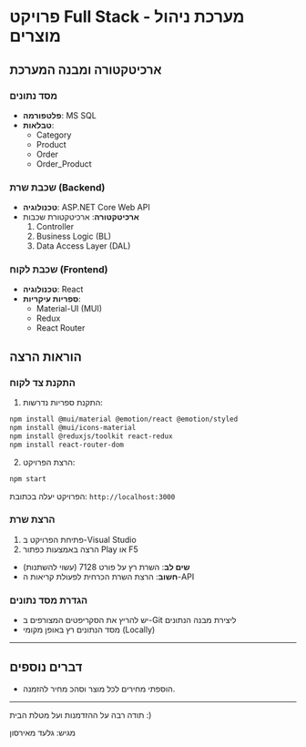# פרויקט Full Stack - מערכת ניהול מוצרים

## ארכיטקטורה ומבנה המערכת

### מסד נתונים
- **פלטפורמה**: MS SQL
- **טבלאות**:
  - Category
  - Product
  - Order
  - Order_Product

### שכבת שרת (Backend)
- **טכנולוגיה**: ASP.NET Core Web API
- **ארכיטקטורה**: ארכיטקטורת שכבות
  1. Controller
  2. Business Logic (BL)
  3. Data Access Layer (DAL)

### שכבת לקוח (Frontend)
- **טכנולוגיה**: React
- **ספריות עיקריות**:
  - Material-UI (MUI)
  - Redux
  - React Router

## הוראות הרצה

### התקנת צד לקוח
1. התקנת ספריות נדרשות:
```bash
npm install @mui/material @emotion/react @emotion/styled
npm install @mui/icons-material
npm install @reduxjs/toolkit react-redux
npm install react-router-dom
```

2. הרצת הפרויקט:
```bash
npm start
```
הפרויקט יעלה בכתובת: `http://localhost:3000`

### הרצת שרת
1. פתיחת הפרויקט ב-Visual Studio
2. הרצה באמצעות כפתור Play או F5
- **שים לב**: השרת רץ על פורט 7128 (עשוי להשתנות)
- **חשוב**: הרצת השרת הכרחית לפעולת קריאות ה-API

### הגדרת מסד נתונים
- יש להריץ את הסקריפטים המצורפים ב-Git ליצירת מבנה הנתונים
- מסד הנתונים רץ באופן מקומי (Locally)

---
## דברים נוספים
- הוספתי מחירים לכל מוצר וסהכ מחיר להזמנה.
---
תודה רבה על ההזדמנות ועל מטלת הבית :)

מגיש: גלעד מאירסון
